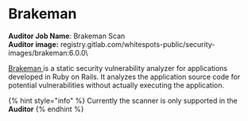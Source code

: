 # Brakeman

**Auditor Job Name**: Brakeman Scan\
**Auditor image:** registry.gitlab.com/whitespots-public/security-images/brakeman:6.0.0\


[Brakeman ](https://brakemanscanner.org/)is a static security vulnerability analyzer for applications developed in Ruby on Rails. It analyzes the application source code for potential vulnerabilities without actually executing the application.

{% hint style="info" %}
Currently the scanner is only supported in the **Auditor**
{% endhint %}
